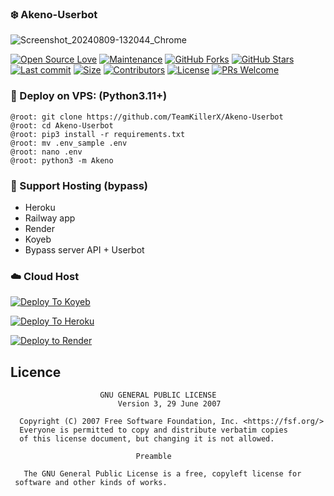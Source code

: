 ### ❄️ Akeno-Userbot
![Screenshot_20240809-132044_Chrome](https://github.com/user-attachments/assets/2baee270-ae25-44f4-9cc4-101e89db51d4)

[![Open Source Love](https://badges.frapsoft.com/os/v2/open-source.png?v=103)](https://github.com/TeamKillerX/Akeno-Userbot)
[![Maintenance](https://img.shields.io/badge/Maintained%3F-Yes-green)](https://github.com/TeamKillerX/Akeno-Userbot/graphs/commit-activity)
[![GitHub Forks](https://img.shields.io/github/forks/TeamKillerX/Akeno-Userbot?&logo=github)](https://github.com/The-MoonTg-project/Moon-Userbot)
[![GitHub Stars](https://img.shields.io/github/stars/TeamKillerX/Akeno-Userbot?&logo=github)](https://github.com/TeamKillerX/Akeno-Userbot/stargazers)
[![Last commit](https://img.shields.io/github/last-commit/TeamKillerX/Akeno-Userbot?&logo=github)](https://github.com/TeamKillerX/Akeno-Userbot)
[![Size](https://img.shields.io/github/repo-size/TeamKillerX/Akeno-Userbot?color=green)](https://github.com/TeamKillerX/Akeno-Userbot)
[![Contributors](https://img.shields.io/github/contributors/TeamKillerX/Akeno-Userbot?color=green)](https://github.com/TeamKillerX/Akeno-Userbot/graphs/contributors)
[![License](https://img.shields.io/badge/License-GPL-pink)](https://github.com/TeamKillerX/Akeno-Userbot/blob/main/LICENSE)
[![PRs Welcome](https://img.shields.io/badge/PRs-welcome-brightgreen.svg)](https://makeapullrequest.com)


### 🚀 Deploy on VPS: (Python3.11+)
```console
@root: git clone https://github.com/TeamKillerX/Akeno-Userbot
@root: cd Akeno-Userbot
@root: pip3 install -r requirements.txt
@root: mv .env_sample .env
@root: nano .env
@root: python3 -m Akeno
```
### 🎈 Support Hosting (bypass)
- Heroku
- Railway app
- Render
- Koyeb
- Bypass server API + Userbot

### ☁️ Cloud Host

[![Deploy To Koyeb](https://www.koyeb.com/static/images/deploy/button.svg)](https://app.koyeb.com/deploy?type=git&repository=github.com/TeamKillerX/Akeno-Userbot&branch=main&name=akeno)

[![Deploy To Heroku](https://www.herokucdn.com/deploy/button.svg)](https://heroku.com/deploy?template=https://github.com/TeamKillerX/Akeno-Userbot)

[![Deploy to Render](https://render.com/images/deploy-to-render-button.svg)](https://render.com/deploy?repo=https://github.com/TeamKillerX/Akeno-Userbot)

## Licence

```plaintext
                    GNU GENERAL PUBLIC LICENSE
                        Version 3, 29 June 2007

  Copyright (C) 2007 Free Software Foundation, Inc. <https://fsf.org/>
  Everyone is permitted to copy and distribute verbatim copies
  of this license document, but changing it is not allowed.

                            Preamble

   The GNU General Public License is a free, copyleft license for
 software and other kinds of works.
```
